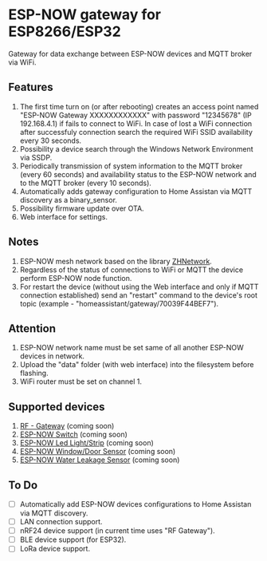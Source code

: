 # ESP-NOW gateway for ESP8266/ESP32

Gateway for data exchange between ESP-NOW devices and MQTT broker via WiFi.

## Features

1. The first time turn on (or after rebooting) creates an access point named "ESP-NOW Gateway XXXXXXXXXXXX" with password "12345678" (IP 192.168.4.1) if fails to connect to WiFi. In case of lost a WiFi connection after successfuly connection search the required WiFi SSID availability every 30 seconds.
2. Possibility a device search through the Windows Network Environment via SSDP.
3. Periodically transmission of system information to the MQTT broker (every 60 seconds) and availability status to the ESP-NOW network and to the MQTT broker (every 10 seconds).
4. Automatically adds gateway configuration to Home Assistan via MQTT discovery as a binary_sensor.
5. Possibility firmware update over OTA.
6. Web interface for settings.
  
## Notes

1. ESP-NOW mesh network based on the library [ZHNetwork](https://github.com/aZholtikov/ZHNetwork).
2. Regardless of the status of connections to WiFi or MQTT the device perform ESP-NOW node function.
3. For restart the device (without using the Web interface and only if MQTT connection established) send an "restart" command to the device's root topic (example - "homeassistant/gateway/70039F44BEF7").

## Attention

1. ESP-NOW network name must be set same of all another ESP-NOW devices in network.
2. Upload the "data" folder (with web interface) into the filesystem before flashing.
3. WiFi router must be set on channel 1.

## Supported devices

1. [RF - Gateway](https://github.com/aZholtikov/RF-Gateway) (coming soon)
2. [ESP-NOW Switch](https://github.com/aZholtikov/ESP-NOW-Switch) (coming soon)
3. [ESP-NOW Led Light/Strip](https://github.com/aZholtikov/ESP-NOW-Led-Light-Strip) (coming soon)
4. [ESP-NOW Window/Door Sensor](https://github.com/aZholtikov/ESP-NOW-Window-Door-Sensor) (coming soon)
5. [ESP-NOW Water Leakage Sensor](https://github.com/aZholtikov/ESP-NOW-Water-Leakage-Sensor) (coming soon)

## To Do

- [ ] Automatically add ESP-NOW devices configurations to Home Assistan via MQTT discovery.
- [ ] LAN connection support.
- [ ] nRF24 device support (in current time uses "RF Gateway").
- [ ] BLE device support (for ESP32).
- [ ] LoRa device support.
